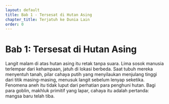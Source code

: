 ```yaml
---
layout: default
title: Bab 1 - Tersesat di Hutan Asing
chapter_title: Terjatuh ke Dunia Lain
order: 0
---
```

# Bab 1: Tersesat di Hutan Asing

Langit malam di atas hutan asing itu retak tanpa suara. Lima sosok manusia terlempar dari kehampaan, jatuh di lokasi berbeda. Saat tubuh mereka menyentuh tanah, pilar cahaya putih yang menyilaukan menjulang tinggi dari titik masing-masing, menusuk langit sebelum lenyap seketika. Fenomena aneh itu tidak luput dari perhatian para penghuni hutan. Bagi para goblin, makhluk primitif yang lapar, cahaya itu adalah pertanda: mangsa baru telah tiba.


